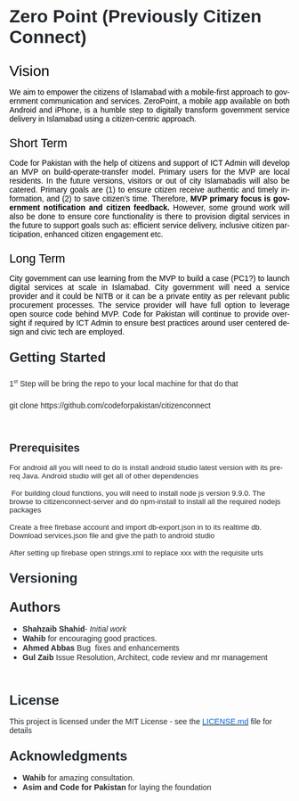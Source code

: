 <html>

<body lang=EN-US link=blue vlink=purple style='tab-interval:.5in'>

<div class=WordSection1>

<p class=MsoNormal style='mso-margin-top-alt:auto;margin-bottom:12.0pt'><b><span
style='font-size:24.0pt;font-family:"Arial","sans-serif";mso-fareast-font-family:
"Times New Roman";color:#24292E'>Zero Point (Previously Citizen Connect)</span></b></p>



<p class=MsoNormal style='margin-top:20.0pt;margin-right:0in;margin-bottom:
6.0pt;margin-left:0in;text-align:justify;mso-outline-level:1'><span
style='font-size:20.0pt;font-family:"Arial","sans-serif";mso-fareast-font-family:
"Times New Roman";color:black;mso-font-kerning:18.0pt'>Vision</span></p>



<p class=MsoNormal style='mso-margin-top-alt:auto;text-align:justify'><span
style='font-family:"Arial","sans-serif";mso-fareast-font-family:"Times New Roman";
color:black'>We aim to empower the citizens of Islamabad with a mobile-first
approach to government communication and services. <span class=SpellE><span
class=spelle><span style='font-family:"Arial","sans-serif"'>ZeroPoint</span></span></span>,
a mobile app available on both Android and iPhone, is a humble step to
digitally transform government service delivery in Islamabad using a
citizen-centric approach.</span></p>



<p class=MsoNormal style='margin-top:.25in;margin-right:0in;margin-bottom:6.0pt;
margin-left:0in;text-align:justify;mso-outline-level:2'><span style='font-size:
16.0pt;font-family:"Arial","sans-serif";mso-fareast-font-family:"Times New Roman";
color:black'>Short Term</span></p>



<p class=MsoNormal style='mso-margin-top-alt:auto;text-align:justify'><span
style='font-family:"Arial","sans-serif";mso-fareast-font-family:"Times New Roman";
color:black'>Code for Pakistan with the help of citizens and support of ICT
Admin will develop an MVP on build-operate-transfer model. Primary users for
the MVP are local residents. In the future versions, visitors or out of city <span
class=SpellE><span class=spelle><span style='font-family:"Arial","sans-serif"'>Islamabadis</span></span></span>
will also be catered. Primary goals are (1) to ensure citizen receive authentic
and timely information, and (2) to save citizen’s time. Therefore, <b>MVP
primary focus is government notification and citizen feedback. </b>However,
some ground work will also be done to ensure core functionality is there to
provision digital services in the future to support goals such as: efficient
service delivery, inclusive citizen participation, enhanced citizen engagement
etc.</span></p>



<p class=MsoNormal style='margin-top:.25in;margin-right:0in;margin-bottom:6.0pt;
margin-left:0in;text-align:justify;mso-outline-level:2'><span style='font-size:
16.0pt;font-family:"Arial","sans-serif";mso-fareast-font-family:"Times New Roman";
color:black'>Long Term</span></p>



<p class=MsoNormal style='mso-margin-top-alt:auto;text-align:justify'><span
style='font-family:"Arial","sans-serif";mso-fareast-font-family:"Times New Roman";
color:black'>City government can use learning from the MVP to build a case
(PC1?) to launch digital services at scale in Islamabad. City government will
need a service provider and it could be NITB or it can be a private entity as
per relevant public procurement processes. The service provider will have full
option to leverage open source code behind MVP. Code for Pakistan will continue
to provide oversight if required by ICT Admin to ensure best practices around
user centered design and civic tech are employed.</span></p>



<p class=MsoNormal style='margin-top:.25in;margin-right:0in;margin-bottom:12.0pt;
margin-left:0in'><b><span style='font-size:18.0pt;font-family:"Arial","sans-serif";
mso-fareast-font-family:"Times New Roman";color:#24292E'>Getting Started</span></b></p>



<p class=MsoNormal style='margin-top:.25in;margin-right:0in;margin-bottom:12.0pt;
margin-left:0in'><span style='font-family:"Arial","sans-serif";mso-fareast-font-family:
"Times New Roman";color:#24292E'>1</span><sup><span style='font-size:7.0pt;
font-family:"Arial","sans-serif";mso-fareast-font-family:"Times New Roman";
color:#24292E'>st</span></sup><span style='font-family:"Arial","sans-serif";
mso-fareast-font-family:"Times New Roman";color:#24292E'> Step will be bring
the repo to your local machine for that do that</span></p>



<p class=MsoNormal style='margin-top:.25in;margin-right:0in;margin-bottom:12.0pt;
margin-left:0in'><span class=SpellE><span class=GramE><span class=grame><span
style='font-family:"Arial","sans-serif";mso-fareast-font-family:"Times New Roman";
color:#24292E'>git</span></span></span></span><span style='font-family:"Arial","sans-serif";
mso-fareast-font-family:"Times New Roman";color:#24292E'> clone
https://github.com/codeforpakistan/citizenconnect</span><o:p></o:p></p>



<p class=MsoNormal style='mso-margin-top-alt:auto'><span style='mso-fareast-font-family:
"Times New Roman"'><u1:p>&nbsp;</u1:p></span></p>

<p class=MsoNormal style='margin-top:.25in;margin-right:0in;margin-bottom:12.0pt;
margin-left:0in'><b><span style='font-size:15.0pt;font-family:"Arial","sans-serif";
mso-fareast-font-family:"Times New Roman";color:#24292E'>Prerequisites</span></b></p>



<p class=MsoNormal style='mso-margin-top-alt:auto;margin-bottom:12.0pt'><span
style='font-size:10.0pt;font-family:"Arial","sans-serif";mso-fareast-font-family:
"Times New Roman";color:#24292E'>For android all you will need to do is install
android studio latest version with its <span class=SpellE><span class=spelle><span
style='font-family:"Arial","sans-serif"'>prereq</span></span></span> Java.
Android studio will get all of other dependencies</span></p>



<p class=MsoNormal style='mso-margin-top-alt:auto;margin-bottom:12.0pt'><span
style='font-size:10.0pt;font-family:"Arial","sans-serif";mso-fareast-font-family:
"Times New Roman";color:#24292E'><span style='mso-spacerun:yes'> </span>For
building cloud functions, you will need to install node <span class=SpellE><span
class=spelle><span style='font-family:"Arial","sans-serif"'>js</span></span></span>
version 9.9.0. The browse to <span class=SpellE><span class=spelle><span
style='font-family:"Arial","sans-serif"'>citizenconnect</span></span></span>-server
and do <span class=SpellE><span class=spelle><span style='font-family:"Arial","sans-serif"'>npm</span></span></span>-install
to install all the required <span class=SpellE><span class=spelle><span
style='font-family:"Arial","sans-serif"'>nodejs</span></span></span> packages</span></p>



<p class=MsoNormal style='mso-margin-top-alt:auto;margin-bottom:12.0pt'><span
style='font-size:10.0pt;font-family:"Arial","sans-serif";mso-fareast-font-family:
"Times New Roman";color:#24292E'>Create a free firebase account and import <span
class=SpellE><span class=spelle><span style='font-family:"Arial","sans-serif"'>db-export.json</span></span></span>
in to its <span class=SpellE><span class=spelle><span style='font-family:"Arial","sans-serif"'>realtime</span></span></span>
db. Download <span class=SpellE><span class=spelle><span style='font-family:
"Arial","sans-serif"'>services.json</span></span></span> file and give the path
to android studio </span></p>



<p class=MsoNormal style='mso-margin-top-alt:auto;margin-bottom:12.0pt'><span
style='font-size:10.0pt;font-family:"Arial","sans-serif";mso-fareast-font-family:
"Times New Roman";color:#24292E'>After setting up firebase open strings.xml to
replace xxx with the requisite <span class=SpellE><span class=spelle><span
style='font-family:"Arial","sans-serif"'>urls</span></span></span></span></p>



<p class=MsoNormal style='margin-top:.25in;margin-right:0in;margin-bottom:12.0pt;
margin-left:0in'><b><span style='font-size:18.0pt;font-family:"Arial","sans-serif";
mso-fareast-font-family:"Times New Roman";color:#24292E'>Versioning</span></b></p>



<p class=MsoNormal style='margin-top:.25in;margin-right:0in;margin-bottom:12.0pt;
margin-left:0in'><b><span style='font-size:18.0pt;font-family:"Arial","sans-serif";
mso-fareast-font-family:"Times New Roman";color:#24292E'>Authors</span></b></p>



<ul type=disc>
 <li class=MsoNormal style='color:#24292E;mso-margin-top-alt:auto;mso-list:
     l0 level1 lfo2;tab-stops:list .5in;vertical-align:baseline'><span
     class=SpellE><span class=spelle><b><span style='font-family:"Arial","sans-serif";
     mso-fareast-font-family:"Times New Roman"'>Shahzaib</span></b></span></span><b><span
     style='font-family:"Arial","sans-serif";mso-fareast-font-family:"Times New Roman"'>
     Shahid</span></b><span style='font-family:"Arial","sans-serif";mso-fareast-font-family:
     "Times New Roman"'>- <i>Initial work</i> </span><span style='mso-fareast-font-family:
     "Times New Roman"'><o:p></o:p></span></li>
 <li class=MsoNormal style='color:#24292E;mso-margin-top-alt:auto;mso-list:
     l0 level1 lfo2;tab-stops:list .5in;vertical-align:baseline'><span
     class=SpellE><span class=spelle><b><span style='font-family:"Arial","sans-serif";
     mso-fareast-font-family:"Times New Roman"'>Wahib</span></b></span></span><b><span
     style='font-family:"Arial","sans-serif";mso-fareast-font-family:"Times New Roman"'>
     </span></b><span style='font-family:"Arial","sans-serif";mso-fareast-font-family:
     "Times New Roman"'>for encouraging good practices.</span><span
     style='mso-fareast-font-family:"Times New Roman"'><o:p></o:p></span></li>
 
 <li class=MsoNormal style='color:#24292E;mso-margin-top-alt:auto;mso-list:
     l0 level1 lfo2;tab-stops:list .5in;vertical-align:baseline'><b><span
     style='font-family:"Arial","sans-serif";mso-fareast-font-family:"Times New Roman"'>Ahmed
     Abbas </span></b><span style='font-family:"Arial","sans-serif";mso-fareast-font-family:
     "Times New Roman"'>Bug &nbsp;fixes and enhancements</span><span
     style='mso-fareast-font-family:"Times New Roman"'><o:p></o:p></span></li>
 <li class=MsoNormal style='color:#24292E;mso-margin-top-alt:auto;mso-list:
     l0 level1 lfo2;tab-stops:list .5in;vertical-align:baseline'><b><span
     style='font-family:"Arial","sans-serif";mso-fareast-font-family:"Times New Roman"'>Gul
     Zaib</span></b><span style='font-family:"Arial","sans-serif";mso-fareast-font-family:
     "Times New Roman"'> Issue Resolution, Architect, code review and <span
     class=SpellE><span class=spelle><span style='font-family:"Arial","sans-serif"'>mr</span></span></span>
     management</span><span style='mso-fareast-font-family:"Times New Roman"'><o:p></o:p></span></li>
</ul>

<p class=MsoNormal style='mso-margin-top-alt:auto'><span style='mso-fareast-font-family:
"Times New Roman"'><u1:p>&nbsp;</u1:p></span></p>

<p class=MsoNormal style='margin-top:.25in;margin-right:0in;margin-bottom:12.0pt;
margin-left:0in'><b><span style='font-size:18.0pt;font-family:"Arial","sans-serif";
mso-fareast-font-family:"Times New Roman";color:#24292E'>License</span></b></p>



<p class=MsoNormal style='mso-margin-top-alt:auto;margin-bottom:12.0pt'><span
style='font-family:"Arial","sans-serif";mso-fareast-font-family:"Times New Roman";
color:#24292E'>This project is licensed under the MIT License - see the </span><span
style='mso-fareast-font-family:"Times New Roman"'><a
href="https://gist.github.com/PurpleBooth/LICENSE.md"><span style='font-family:
"Arial","sans-serif";color:#0366D6;text-decoration:none;text-underline:none'>LICENSE.md</span></a></span><span
style='font-family:"Arial","sans-serif";mso-fareast-font-family:"Times New Roman";
color:#24292E'> file for details</span></p>



<p class=MsoNormal style='margin-top:.25in;margin-right:0in;margin-bottom:12.0pt;
margin-left:0in'><b><span style='font-size:18.0pt;font-family:"Arial","sans-serif";
mso-fareast-font-family:"Times New Roman";color:#24292E'>Acknowledgments</span></b></p>



<ul style='margin-top:0in' type=disc>
 <li class=MsoNormal style='color:#24292E;margin-top:3.0pt;mso-list:l1 level1 lfo3;
     tab-stops:list .5in;vertical-align:baseline'><span class=SpellE><span
     class=spelle><b><span style='font-family:"Arial","sans-serif";mso-fareast-font-family:
     "Times New Roman"'>Wahib</span></b></span></span><b><span
     style='font-family:"Arial","sans-serif";mso-fareast-font-family:"Times New Roman"'>
     </span></b><span style='font-family:"Arial","sans-serif";mso-fareast-font-family:
     "Times New Roman"'>for amazing consultation.</span><span style='mso-fareast-font-family:
     "Times New Roman"'><o:p></o:p></span></li>
 <li class=MsoNormal style='color:#24292E;mso-margin-top-alt:auto;mso-list:
     l1 level1 lfo3;tab-stops:list .5in;vertical-align:baseline'><b><span
     style='font-family:"Arial","sans-serif";mso-fareast-font-family:"Times New Roman"'>Asim
     and Code for Pakistan</span></b><span style='font-family:"Arial","sans-serif";
     mso-fareast-font-family:"Times New Roman"'> for laying the foundation</span><span
     style='mso-fareast-font-family:"Times New Roman"'><o:p></o:p></span></li>
</ul>

<p class=MsoNormal style='mso-margin-top-alt:auto'><span style='font-family:
"Arial","sans-serif";mso-fareast-font-family:"Times New Roman";color:black'><span
style='mso-spacerun:yes'> </span></span><o:p></o:p></p>



<p class=MsoNormal style='mso-margin-top-alt:auto;mso-margin-bottom-alt:auto'><u1:p>&nbsp;</u1:p></p>

</div>

</body>

</html>
